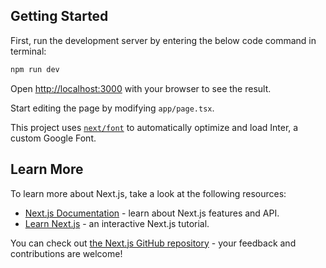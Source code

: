 
## Getting Started

First, run the development server by entering the below code command in terminal:

```bash
npm run dev
```
Open [http://localhost:3000](http://localhost:3000) with your browser to see the result.

Start editing the page by modifying `app/page.tsx`.

This project uses [`next/font`](https://nextjs.org/docs/basic-features/font-optimization) to automatically optimize and load Inter, a custom Google Font.

## Learn More

To learn more about Next.js, take a look at the following resources:

- [Next.js Documentation](https://nextjs.org/docs) - learn about Next.js features and API.
- [Learn Next.js](https://nextjs.org/learn) - an interactive Next.js tutorial.

You can check out [the Next.js GitHub repository](https://github.com/vercel/next.js/) - your feedback and contributions are welcome!

